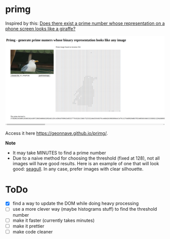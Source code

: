 # primg

Inspired by this: [Does there exist a prime number whose representation on a phone screen looks like a giraffe?](https://www.reddit.com/r/math/comments/7qpfls/does_there_exist_a_prime_number_whose/?st=jcwjmz50&sh=1dfbb1b2)

![screenshot](screenshot.png "Screenshot")

Access it here https://geonnave.github.io/primg/.

**Note**
- It may take MINUTES to find a prime number
- Due to a naive method for choosing the threshold (fixed at 128), not all images will have good results. Here is an example of one that will look good: [seagull](https://i.ytimg.com/vi/mjUvJnjhlhY/maxresdefault.jpg). In any case, prefer images with clear silhouette.

# ToDo

- [x] find a way to update the DOM while doing heavy processing
- [ ] use a more clever way (maybe histograms stuff) to find the threshold number
- [ ] make it faster (currently takes minutes)
- [ ] make it prettier
- [ ] make code cleaner
